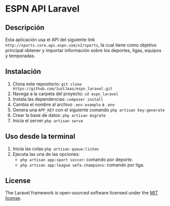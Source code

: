 # ESPN API Laravel

## Descripción

Esta aplicación usa el API del siguiente link `http://sports.core.api.espn.com/v2/sports`, la cual tiene como objetivo principal obtener y importar información sobre los deportes, ligas, equipos y temporadas.

## Instalación

1. Clona este repositorio: `git clone https://github.com/JustJaas/espn_laravel.git`
2. Navega a la carpeta del proyecto: `cd espn_laravel`
3. Instala las dependencias: `composer install`
4. Cambia el nombre al archivo `.env.example` a `.env`
5. Genera una `APP_KEY` con el siguiente comando `php artisan key:generate`
6. Crear la base de datos: `php artisan migrate`
7. Inicia el server `php artisan serve`

## Uso desde la terminal

1. Inicia las colas `php artisan queue:listen`
2. Ejecuta las una de las opciones:
    - `php artisan app:sport soccer`: comando por deporte.
    - `php artisan app:league uefa.champions`: comando por liga.

## License

The Laravel framework is open-sourced software licensed under the [MIT license](https://opensource.org/licenses/MIT).
